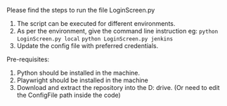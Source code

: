 Please find the steps to run the file LoginScreen.py

1. The script can be executed for different environments. 
2. As per the environment, give the command line instruction
   eg: `python LoginScreen.py local` 
       `python LoginScreen.py jenkins`
3. Update the config file with preferred credentials.

Pre-requisites:
1. Python should be installed in the machine.
2. Playwright should be installed in the machine
3. Download and extract the repository into the D: drive. (Or need to edit the ConfigFile path inside the code)
